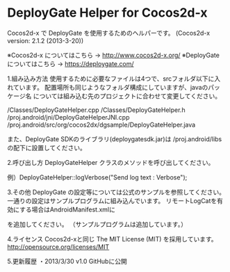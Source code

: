 DeployGate Helper for Cocos2d-x
===============================

Cocos2d-x で DeployGate を使用するためのヘルパーです。
(Cocos2d-x version: 2.1.2 (2013-3-20))

※Cocos2d-x についてはこちら -> http://www.cocos2d-x.org/
※DeployGate についてはこちら -> https://deploygate.com/


1.組み込み方法
使用するために必要なファイルは4つで、srcフォルダ以下に入れています。
配置場所も同じようなフォルダ構成にしていますが、javaのパッケージ名
については組み込む先のプロジェクトに合わせて変更してください。

 /Classes/DeployGateHelper.cpp
 /Classes/DeployGateHelper.h
 /proj.android/jni/DeployGateHelperJNI.cpp
 /proj.android/src/org/cocos2dx/dgsample/DeployGateHelper.java

また、DeployGate SDKのライブラリ(deploygatesdk.jar)は /proj.android/libs
の配下に設置してください。


2.呼び出し方
DeployGateHelper クラスのメソッドを呼び出してください。

例）DeployGateHelper::logVerbose("Send log text : Verbose");


3.その他
DeployGate の設定等については公式のサンプルを参照してください。
一通りの設定はサンプルプログラムに組み込んでいます。
リモートLogCatを有効にする場合はAndroidManifest.xmlに

 <uses-permission android:name="android.permission.READ_LOGS" />

を追加してください。
（サンプルプログラムは追加しています。）


4.ライセンス
Cocos2d-xと同じ The MIT License (MIT) を採用しています。
http://opensource.org/licenses/MIT


5.更新履歴
・2013/3/30 v1.0 GitHubに公開
